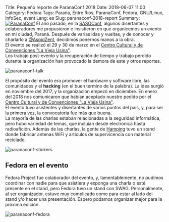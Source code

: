 Title: Pequeño reporte de ParanaConf 2018
Date: 2018-06-07 11:00
Category: Fedora
Tags: Parana, Entre Ríos, ParanaConf, Fedora, GNU/Linux, InfoSec, event
Lang: es
Slug: paranaconf-2018-report
Summary: <a href="http://www.paranaconf.org" target="_blank"><img alt="ParanaConf" src="/images/static/paranaconf.png" class="alignright"></a> El año pasado, en la [SASOConf](http://www.sasoconf.com.ar/), algunos disertantes y colaboradores me propusieron e insistieron en que organicemos un evento en mi ciudad, Paraná. Después de varias idas y vueltas, y de conocer y charlarlo a [@AspidZent](http://www.twitter.com/aspidzent), decidimos ponernos manos a la obra.</br>El evento se realizó el 29 y 30 de marzo en el [Centro Cultural y de Convenciones "La Vieja Usina"](https://www.entrerios.gov.ar/viejausina/sitio/).</br>Los trabajo post-evento y la recuperación de tiempo y trabajo perdido durante la organización han provocado la demora de este y otros reportes.  

![paranaconf-talk](/images/article/2018/06/paranaconf-talk.jpg)  
  
El propósito del evento era promover el hardware y software libre, las comunidades y el **hacking** (en el buen termino de la palabra). La idea surgió en noviembre del 2017, y la organización empezó en diciembre. En enero del 2018 nos comunicaron que habían aceptado nuestro pedido por el [Centro Cultural y de Convenciones "La Vieja Usina"](https://www.entrerios.gov.ar/viejausina/sitio/).  
El evento tuvo asistentes y disertantes de varios puntos del país, y, para ser la primera vez, la convocatoria fue más que buena.  
La mayoría de las charlas estaban relacionadas a la seguridad informática, pero hubo variedad de temas, que incluían desde electrónica hasta radioafición. Además de las charlas, la gente de [Hamping](http://www.hamping.org/) tuvo un stand donde fabricar antenas WiFi y articulos de supervicencia con material reciclado.  

![paranaconf-stickers](/images/article/2018/06/paranaconf-stickers.jpg)  
  
Fedora en el evento
-------------------------------------------
Fedora Project fue colaborador del evento, y, lamentablemente, no pudimos coordinar con nadie para que asistiera y exponga una charla o esté presente en el stand, pero Fedora tuvo un stand con SWAG. Personalmente, al ser organizador, estuve muy complicado como para estar al lado del stand y/o hacer una presentación. Espero podamos organizar mejor para la próxima edición.  

![paranaconf-fedora](/images/article/2018/06/paranaconf-fedora.jpg)  
